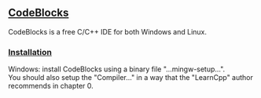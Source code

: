 ## [CodeBlocks](http://www.codeblocks.org/)

CodeBlocks is a free C/C++ IDE for both Windows and Linux.

### [Installation](https://www.learncpp.com/cpp-tutorial/installing-an-integrated-development-environment-ide/)

Windows: install CodeBlocks using a binary file "...mingw-setup...".  
You should also setup the "Compiler..." in a way that the "LearnCpp" author recommends in chapter 0.  
